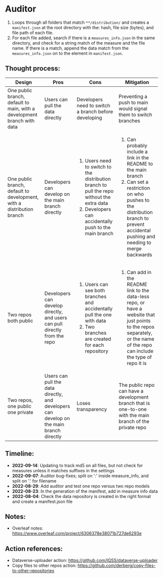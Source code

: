 # Auditor

1. Loops through all folders that match ```**/distribution/``` and creates a ```manifest.json``` at the root directory with the: hash, file size (bytes), and file path of each file.
2. For each file added, search if there is a ```measures_info.json``` in the same directory, and check for a string match of the measure and the file name. If there is a match, append the data match from the ```measures_info.json``` on to the element in ```manifest.json```.

Thought process:
---
| Design | Pros | Cons | Mitigation
| ---  | --- | --- | ---| 
| One public branch, default to main, with a development branch with data | Users can pull the data directly | Developers need to switch a branch before developing | Preventing a push to main would signal them to switch branches |
|One public branch, default to development, with a distribution branch | Developers can develop on the main branch directly | <ol> <li> Users need to switch to the distribution branch to pull the repo without the extra data</li> <li>Developers can accidentally push to the main branch</li></ol> | <ol><li>Can probably include a link in the README to the main branch</li><li>Can set a restriction on who pushes to the distribution branch to prevent accidental pushing and needing to merge backwards</li></ol> |
| Two repos both public | Developers can develop directly, and users can pull directly from the repo | <ol><li> Users can see both branches and accidentally pull the one with data </li><li> Two branches are created for each repository </li></ol> | <ol><li>Can add in the README link to the data-less repo, or have a website that just points to the repos separately, or the name of the repo can include the type of repo it is </li></ol> |
|Two repos, one public one private | Users can pull the data directly, and developers can develop on the main branch directly | Loses transparency | The public repo can have a development branch that is one-to-one with the main branch of the private repo |

Timeline:
---
- **2022-09-14**: Updating to track md5 on all files, but not check for measures unless it matches suffixes in the settings
- **2022-09-07**: Auditor bug-fixes; split on ':' inside measure_info, and split on '.' for filename
- **2022-08-29**: Add auditor and test one repo versus two repo models
- **2022-08-23**: In the generation of the manifest, add in measure info data
- **2022-08-04**: Check the data repository is created in the right format and create a manifest.json file

Notes:
---
- Overleaf notes: https://www.overleaf.com/project/6306378e38071b727de6293e

Action references:
---
- Dataverse-uploader action: https://github.com/IQSS/dataverse-uploader
- Copy files to other repos action: https://github.com/derberg/copy-files-to-other-repositories
